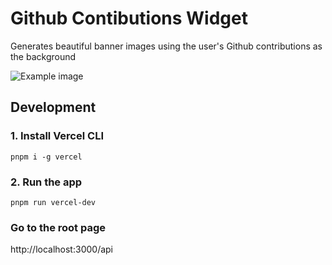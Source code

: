 # Github Contibutions Widget

Generates beautiful banner images using the user's Github contributions as the background

![Example image](https://github-contributions-widget.vercel.app?username=aapzu&imageFormat=png)

## Development

### 1. Install Vercel CLI
```
pnpm i -g vercel
```

### 2. Run the app
```
pnpm run vercel-dev
```

### Go to the root page

http://localhost:3000/api